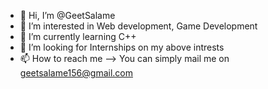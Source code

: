 - 👋 Hi, I’m @GeetSalame
- 👀 I’m interested in Web development, Game Development
- 🌱 I’m currently learning C++
- 💞️ I’m looking for Internships on my above intrests
- 📫 How to reach me --> You can simply mail me on geetsalame156@gmail.com

<!---
GeetSalame/GeetSalame is a ✨ special ✨ repository because its `README.md` (this file) appears on your GitHub profile.
You can click the Preview link to take a look at your changes.
--->
